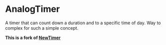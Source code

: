 # AnalogTimer
A timer that can count down a duration and to a specific time of day. Way to complex for such a simple concept.

**This is a fork of [NewTimer](https://github.com/Kryxzael/NewTimer)**
